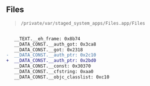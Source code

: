 ## Files

> `/private/var/staged_system_apps/Files.app/Files`

```diff

   __TEXT.__eh_frame: 0x8b74
   __DATA_CONST.__auth_got: 0x3ca8
   __DATA_CONST.__got: 0x2318
-  __DATA_CONST.__auth_ptr: 0x2c10
+  __DATA_CONST.__auth_ptr: 0x2bd0
   __DATA_CONST.__const: 0x30370
   __DATA_CONST.__cfstring: 0xaa0
   __DATA_CONST.__objc_classlist: 0xc10

```
